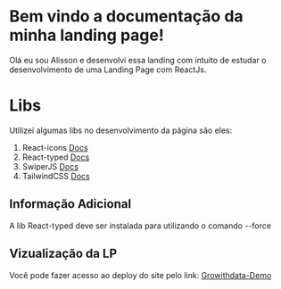 # Bem vindo a documentação da minha landing page!

Olá eu sou Alisson e desenvolvi essa landing com intuito de estudar o desenvolvimento de uma Landing Page com ReactJs.
# Libs
Utilizei algumas libs no desenvolvimento da página são eles:

 1. React-icons [Docs](https://www.npmjs.com/package/react-icons)
 2. React-typed [Docs](https://www.npmjs.com/package/react-typed)
 4. SwiperJS [Docs](https://swiperjs.com/react)
 5. TailwindCSS [Docs](https://tailwindcss.com/docs/installation)

## Informação Adicional

A lib React-typed deve ser instalada para utilizando o comando --force

## Vizualização da LP

 Você pode fazer acesso ao deploy do site pelo link: [Growithdata-Demo](https://growithdata-demo.vercel.app)
